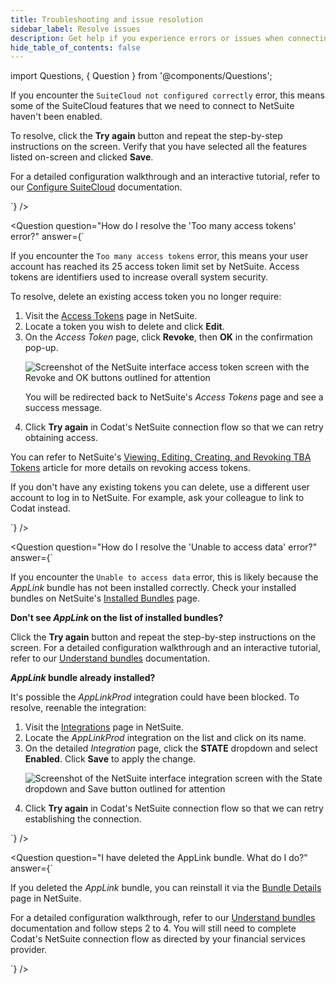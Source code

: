 ```yaml
---
title: Troubleshooting and issue resolution
sidebar_label: Resolve issues
description: Get help if you experience errors or issues when connecting to NetSuite
hide_table_of_contents: false
---
```


import Questions, { Question } from '@components/Questions';

<Questions>
  <Question
    question="How do I resolve the 'SuiteCloud not configured correctly' error?"
    answer={`
<p>If you encounter the <code>SuiteCloud not configured correctly</code> error, this means some of the SuiteCloud features that we need to connect to NetSuite haven't been enabled.</p>
<p>To resolve, click the <b>Try again</b> button and repeat the step-by-step instructions on the screen. Verify that you have selected all the features listed on-screen and clicked <b>Save</b>.</p>
<p>For a detailed configuration walkthrough and an interactive tutorial, refer to our <a href="https://docs.codat.io/smb-help-hub/integrations/netsuite/suitecloud#how-do-i-configure-suitecloud">Configure SuiteCloud</a> documentation.</p>  
    `}
  />

  <Question
    question="How do I resolve the 'Too many access tokens' error?"
    answer={`
<p>If you encounter the <code>Too many access tokens</code> error, this means your user account has reached its 25 access token limit set by NetSuite. Access tokens are identifiers used to increase overall system security.</p>
<p>To resolve, delete an existing access token you no longer require:</p> 
  <ol>
    <li>Visit the <a href="https://system.netsuite.com/app/setup/accesstokens.nl?whence=">Access Tokens</a> page in NetSuite.</li>
    <li>Locate a token you wish to delete and click <b>Edit</b>.</li>
    <li>On the <i>Access Token</i> page, click <b>Revoke</b>, then <b>OK</b> in the confirmation pop-up.
        <p><img src="/img/smb-help-hub/netsuite/0001-netsuite-revoke-access-token.png" alt="Screenshot of the NetSuite interface access token screen with the Revoke and OK buttons outlined for attention"></p>
        <p>You will be redirected back to NetSuite's <i>Access Tokens</i> page and see a success message.</p>
    </li>
    <li>Click <b>Try again</b> in Codat's NetSuite connection flow so that we can retry obtaining access.</li>
  </ol>
<p>You can refer to NetSuite's <a href="https://docs.oracle.com/en/cloud/saas/netsuite/ns-online-help/bridgehead_4249078810.html">Viewing, Editing, Creating, and Revoking TBA Tokens</a> article for more details on revoking access tokens.</p>
<p>If you don't have any existing tokens you can delete, use a different user account to log in to NetSuite. For example, ask your colleague to link to Codat instead.</p>
    `}
  />

  <Question
    question="How do I resolve the 'Unable to access data' error?"
    answer={`
<p>If you encounter the <code>Unable to access data</code> error, this is likely because the <i>AppLink</i> bundle has not been installed correctly. Check your installed bundles on NetSuite's <a href="https://system.netsuite.com/app/bundler/bundlelist.nl?type=I&whence=">Installed Bundles</a> page.</p>
<p><b>Don't see <i>AppLink</i> on the list of installed bundles?</b></p>
<p>Click the <b>Try again</b> button and repeat the step-by-step instructions on the screen. For a detailed configuration walkthrough and an interactive tutorial, refer to our <a href="https://docs.codat.io/smb-help-hub/integrations/netsuite/bundles#how-do-i-install-a-bundle">Understand bundles</a> documentation.</p>  
<p><b><i>AppLink</i> bundle already installed?</b></p> 
<p>It's possible the <i>AppLinkProd</i> integration could have been blocked. To resolve, reenable the integration:</p>
  <ol>
    <li>Visit the <a href="https://2633203.app.netsuite.com/app/common/integration/integrapplist.nl?whence=">Integrations</a> page in NetSuite.</li>
    <li>Locate the <i>AppLinkProd</i> integration on the list and click on its name.</li>
    <li>On the detailed <i>Integration</i> page, click the <b>STATE</b> dropdown and select <b>Enabled</b>. Click <b>Save</b> to apply the change.</li>
      <p><img src="/img/smb-help-hub/netsuite/0002-netsuite-enable-integration.png" alt="Screenshot of the NetSuite interface integration screen with the State dropdown and Save button outlined for attention"></p>
    <li>Click <b>Try again</b> in Codat's NetSuite connection flow so that we can retry establishing the connection.</li>
  </ol>
    `}
  />

<Question
    question="I have deleted the AppLink bundle. What do I do?"
    answer={`
<p>If you deleted the <i>AppLink</i> bundle, you can reinstall it via the <a href="https://system.netsuite.com/app/bundler/bundledetails.nl?sourcecompanyid=6950262&domain=PRODUCTION&config=F&id=391485">Bundle Details</a> page in NetSuite.</p>
<p>For a detailed configuration walkthrough, refer to our <a href="https://docs.codat.io/smb-help-hub/integrations/netsuite/bundles#how-do-i-install-a-bundle">Understand bundles</a> documentation and follow steps 2 to 4. You will still need to complete Codat's NetSuite connection flow as directed by your financial services provider.</p>
    `}
  />

</Questions>
